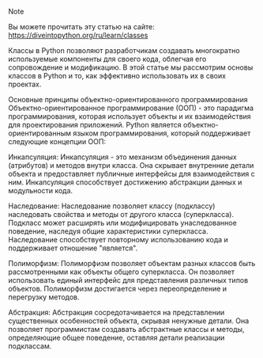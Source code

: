 > [!NOTE]
> Вы можете прочитать эту статью на сайте: https://diveintopython.org/ru/learn/classes

Классы в Python позволяют разработчикам создавать многократно используемые компоненты для своего кода, облегчая его сопровождение и модификацию. В этой статье мы рассмотрим основы классов в Python и то, как эффективно использовать их в своих проектах. 
 
Основные принципы объектно-ориентированного программирования
Объектно-ориентированное программирование (ООП) - это парадигма программирования, которая использует объекты и их взаимодействия для проектирования приложений. Python является объектно-ориентированным языком программирования, который поддерживает следующие концепции ООП:

Инкапсуляция: Инкапсуляция - это механизм объединения данных (атрибутов) и методов внутри класса. Она скрывает внутренние детали объекта и предоставляет публичные интерфейсы для взаимодействия с ним. Инкапсуляция способствует достижению абстракции данных и модульности кода.

Наследование: Наследование позволяет классу (подклассу) наследовать свойства и методы от другого класса (суперкласса). Подкласс может расширять или модифицировать унаследованное поведение, наследуя общие характеристики суперкласса. Наследование способствует повторному использованию кода и поддерживает отношение "является".

Полиморфизм: Полиморфизм позволяет объектам разных классов быть рассмотренными как объекты общего суперкласса. Он позволяет использовать единый интерфейс для представления различных типов объектов. Полиморфизм достигается через переопределение и перегрузку методов.

Абстракция: Абстракция сосредотачивается на представлении существенных особенностей объекта, скрывая ненужные детали. Она позволяет программистам создавать абстрактные классы и методы, определяющие общее поведение, оставляя детали реализации подклассам.